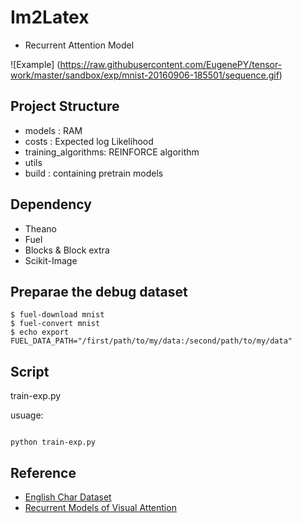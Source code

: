 Im2Latex
==
- Recurrent Attention Model

![Example] (https://raw.githubusercontent.com/EugenePY/tensor-work/master/sandbox/exp/mnist-20160906-185501/sequence.gif)

Project Structure
--
- models : RAM
- costs : Expected log Likelihood
- training\_algorithms: REINFORCE algorithm
- utils
- build : containing pretrain models

Dependency
--
- Theano
- Fuel
- Blocks & Block extra
- Scikit-Image

Preparae the debug dataset
--
```shell
$ fuel-download mnist
$ fuel-convert mnist
$ echo export FUEL_DATA_PATH="/first/path/to/my/data:/second/path/to/my/data"
```

Script
--
train-exp.py

usuage:
```shell
	
python train-exp.py
```


Reference
---
- [English Char Dataset](http://www.ee.surrey.ac.uk/CVSSP/demos/chars74k/)
- [Recurrent Models of Visual Attention](https://papers.nips.cc/paper/5542-recurrent-models-of-visual-attention.pdf)
